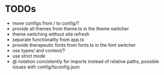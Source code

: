 # TODOs

- move configs from / to config/?
- provide all themes from theme.ts in the theme switcher
- theme switching without site refresh
- separate functionality from app.tx
- provide therapeutic fonts from fonts.ts in the font switcher
- use types/ and context/?
- use strict mode
- @ notation concistently for imports instead of relative paths, possible issues with config/tsconfig.json
